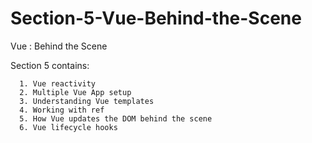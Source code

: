 # Section-5-Vue-Behind-the-Scene

Vue : Behind the Scene

Section 5 contains:

      1. Vue reactivity
      2. Multiple Vue App setup
      3. Understanding Vue templates
      4. Working with ref
      5. How Vue updates the DOM behind the scene
      6. Vue lifecycle hooks
